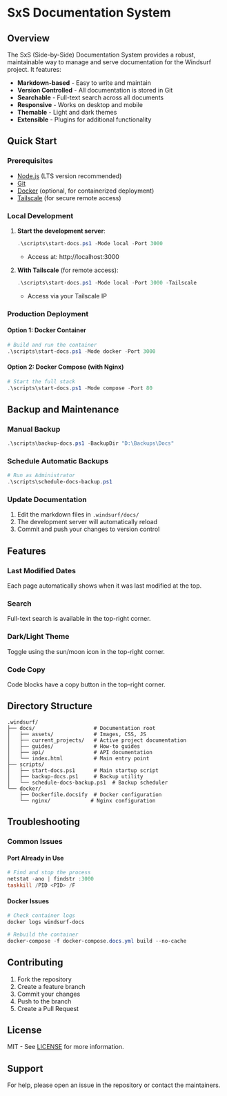 # SxS Documentation System

## Overview
The SxS (Side-by-Side) Documentation System provides a robust, maintainable way to manage and serve documentation for the Windsurf project. It features:

- **Markdown-based** - Easy to write and maintain
- **Version Controlled** - All documentation is stored in Git
- **Searchable** - Full-text search across all documents
- **Responsive** - Works on desktop and mobile
- **Themable** - Light and dark themes
- **Extensible** - Plugins for additional functionality

## Quick Start

### Prerequisites
- [Node.js](https://nodejs.org/) (LTS version recommended)
- [Git](https://git-scm.com/)
- [Docker](https://www.docker.com/) (optional, for containerized deployment)
- [Tailscale](https://tailscale.com/) (for secure remote access)

### Local Development

1. **Start the development server**:
   ```powershell
   .\scripts\start-docs.ps1 -Mode local -Port 3000
   ```
   - Access at: http://localhost:3000

2. **With Tailscale** (for remote access):
   ```powershell
   .\scripts\start-docs.ps1 -Mode local -Port 3000 -Tailscale
   ```
   - Access via your Tailscale IP

### Production Deployment

#### Option 1: Docker Container
```powershell
# Build and run the container
.\scripts\start-docs.ps1 -Mode docker -Port 3000
```

#### Option 2: Docker Compose (with Nginx)
```powershell
# Start the full stack
.\scripts\start-docs.ps1 -Mode compose -Port 80
```

## Backup and Maintenance

### Manual Backup
```powershell
.\scripts\backup-docs.ps1 -BackupDir "D:\Backups\Docs"
```

### Schedule Automatic Backups
```powershell
# Run as Administrator
.\scripts\schedule-docs-backup.ps1
```

### Update Documentation
1. Edit the markdown files in `.windsurf/docs/`
2. The development server will automatically reload
3. Commit and push your changes to version control

## Features

### Last Modified Dates
Each page automatically shows when it was last modified at the top.

### Search
Full-text search is available in the top-right corner.

### Dark/Light Theme
Toggle using the sun/moon icon in the top-right corner.

### Code Copy
Code blocks have a copy button in the top-right corner.

## Directory Structure

```
.windsurf/
├── docs/                   # Documentation root
│   ├── assets/             # Images, CSS, JS
│   ├── current_projects/   # Active project documentation
│   ├── guides/             # How-to guides
│   ├── api/                # API documentation
│   └── index.html          # Main entry point
├── scripts/
│   ├── start-docs.ps1      # Main startup script
│   ├── backup-docs.ps1     # Backup utility
│   └── schedule-docs-backup.ps1  # Backup scheduler
└── docker/
    ├── Dockerfile.docsify  # Docker configuration
    └── nginx/             # Nginx configuration
```

## Troubleshooting

### Common Issues

#### Port Already in Use
```powershell
# Find and stop the process
netstat -ano | findstr :3000
taskkill /PID <PID> /F
```

#### Docker Issues
```powershell
# Check container logs
docker logs windsurf-docs

# Rebuild the container
docker-compose -f docker-compose.docs.yml build --no-cache
```

## Contributing

1. Fork the repository
2. Create a feature branch
3. Commit your changes
4. Push to the branch
5. Create a Pull Request

## License
MIT - See [LICENSE](../LICENSE) for more information.

## Support
For help, please open an issue in the repository or contact the maintainers.
